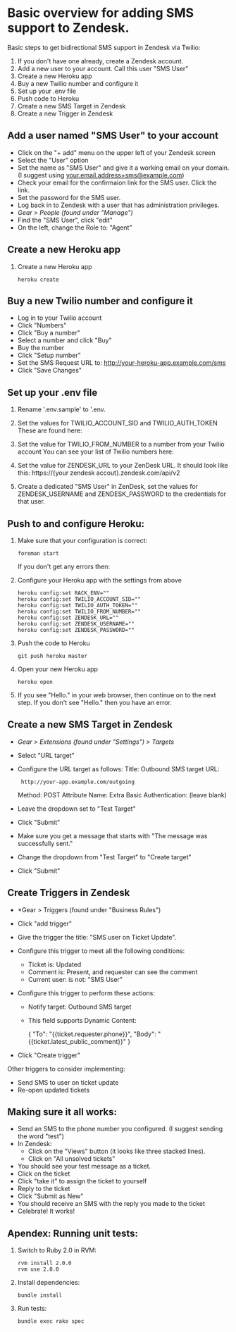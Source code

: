 Basic overview for adding SMS support to Zendesk.
=================================================

Basic steps to get bidirectional SMS support in Zendesk via Twilio:

 1. If you don't have one already, create a Zendesk account.
 2. Add a new user to your account. Call this user "SMS User"
 3. Create a new Heroku app
 4. Buy a new Twilio number and configure it
 5. Set up your .env file
 6. Push code to Heroku
 7. Create a new SMS Target in Zendesk
 8. Create a new Trigger in Zendesk

Add a user named "SMS User" to your account
-------------------------------------------

 * Click on the "+ add" menu on the upper left of your Zendesk screen
 * Select the "User" option
 * Set the name as "SMS User" and give it a working email on your domain.
   (I suggest using your.email.address+sms@example.com)
 * Check your email for the confirmaion link for the SMS user. Click the link.
 * Set the password for the SMS user.
 * Log back in to Zendesk with a user that has administration privileges.
 * *Gear > People (found under "Manage")*
 * Find the "SMS User", click "edit"
 * On the left, change the Role to: "Agent"

Create a new Heroku app
-----------------------------

 1. Create a new Heroku app

        heroku create

Buy a new Twilio number and configure it
----------------------------------------
 * Log in to your Twilio account
 * Click "Numbers"
 * Click "Buy a number"
 * Select a number and click "Buy"
 * Buy the number
 * Click "Setup number"
 * Set the SMS Request URL to: http://your-heroku-app.example.com/sms
 * Click "Save Changes"


Set up your .env file
---------------------

 1. Rename '.env.sample' to '.env.

 2. Set the values for TWILIO_ACCOUNT_SID and TWILIO_AUTH_TOKEN
    These are found here: 

 3. Set the value for TWILIO_FROM_NUMBER to a number from your Twilio account
    You can see your list of Twilio numbers here:

 4. Set the value for ZENDESK_URL to your ZenDesk URL.
    It should look like this: https://{your zendesk accout}.zendesk.com/api/v2

 5. Create a dedicated "SMS User" in ZenDesk, 
    set the values for ZENDESK_USERNAME and ZENDESK_PASSWORD
    to the credentials for that user.


Push to and configure Heroku:
-----------------------------

 1. Make sure that your configuration is correct:

        foreman start

    If you don't get any errors then:

 2. Configure your Heroku app with the settings from above

        heroku config:set RACK_ENV="" 
        heroku config:set TWILIO_ACCOUNT_SID="" 
        heroku config:set TWILIO_AUTH_TOKEN="" 
        heroku config:set TWILIO_FROM_NUMBER="" 
        heroku config:set ZENDESK_URL="" 
        heroku config:set ZENDESK_USERNAME="" 
        heroku config:set ZENDESK_PASSWORD=""

 3. Push the code to Heroku

        git push heroku master

 4. Open your new Heroku app

        heroku open

 5. If you see "Hello." in your web browser, then continue on to the next step.
    If you don't see "Hello." then you have an error.

Create a new SMS Target in Zendesk
----------------------------------
 * *Gear > Extensions (found under "Settings") > Targets*
 * Select "URL target"
 * Configure the URL target as follows:
   Title: Outbound SMS target
   URL:

        http://your-app.example.com/outgoing

   Method: POST
   Attribute Name: Extra
   Basic Authentication: (leave blank)
 * Leave the dropdown set to "Test Target"
 * Click "Submit"
 * Make sure you get a message that starts with "The message was successfully sent."
 * Change the dropdown from "Test Target" to "Create target"
 * Click "Submit"

Create Triggers in Zendesk
--------------------------

 * *Gear > Triggers (found under "Business Rules")
 * Click "add trigger"
 * Give the trigger the title: "SMS user on Ticket Update".
 * Configure this trigger to meet all the following conditions:
   * Ticket is: Updated
   * Comment is: Present, and requester can see the comment
   * Current user: is not: "SMS User"
 * Configure this trigger to perform these actions:
   * Notify target: Outbound SMS target
   * This field supports Dynamic Content:

        {
        "To": "{{ticket.requester.phone}}",
        "Body": "{{ticket.latest_public_comment}}"
        }

 * Click "Create trigger"

Other triggers to consider implementing:

 * Send SMS to user on ticket update
 * Re-open updated tickets

Making sure it all works:
-------------------------

 * Send an SMS to the phone number you configured. (I suggest sending the word "test")
 * In Zendesk:
   * Click on the "Views" button (it looks like three stacked lines).
   * Click on "All unsolved tickets"
 * You should see your test message as a ticket.
 * Click on the ticket
 * Click "take it" to assign the ticket to yourself
 * Reply to the ticket
 * Click "Submit as New"
 * You should receive an SMS with the reply you made to the ticket
 * Celebrate! It works!

Apendex: Running unit tests:
----------------------------

 1. Switch to Ruby 2.0 in RVM:

        rvm install 2.0.0
        rvm use 2.0.0

 2. Install dependencies:

        bundle install

 3. Run tests:

        bundle exec rake spec